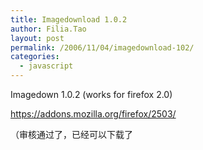 ```yaml
---
title: Imagedownload 1.0.2
author: Filia.Tao
layout: post
permalink: /2006/11/04/imagedownload-102/
categories:
  - javascript
---
```

Imagedown 1.0.2 (works for firefox 2.0)&nbsp;

https://addons.mozilla.org/firefox/2503/

（审核通过了，已经可以下载了